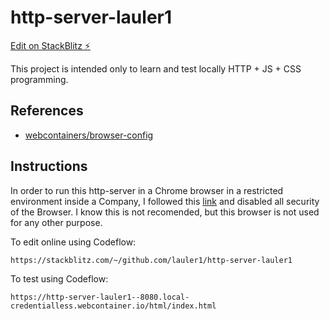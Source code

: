 # http-server-lauler1

[Edit on StackBlitz ⚡️](https://stackblitz.com/edit/http-server-lauler1)

This project is intended only to learn and test locally HTTP + JS + CSS programming.

## References

- [webcontainers/browser-config](https://developer.stackblitz.com/platform/webcontainers/browser-config)

## Instructions

In order to run this http-server in a Chrome browser in a restricted environment inside a Company, I followed this [link](https://developer.stackblitz.com/platform/webcontainers/browser-config) and disabled all security of the Browser. I know this is not recomended, but this browser is not used for any other purpose.

To edit online using Codeflow:

```url
https://stackblitz.com/~/github.com/lauler1/http-server-lauler1
```

To test using Codeflow:

```url
https://http-server-lauler1--8080.local-credentialless.webcontainer.io/html/index.html
```
